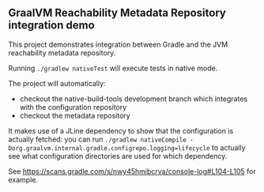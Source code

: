 ## GraalVM Reachability Metadata Repository integration demo

This project demonstrates integration between Gradle and the JVM reachability metadata repository.

Running `./gradlew nativeTest` will execute tests in native mode.

The project will automatically:

- checkout the native-build-tools development branch which integrates with the configuration repository
- checkout the metadata repository

It makes use of a JLine dependency to show that the configuration is actually fetched: you can run `./gradlew nativeCompile -Dorg.graalvm.internal.gradle.configrepo.logging=lifecycle` to actually see what configuration directories are used for which dependency.

See https://scans.gradle.com/s/nwy45hmibcrva/console-log#L104-L105 for example.
